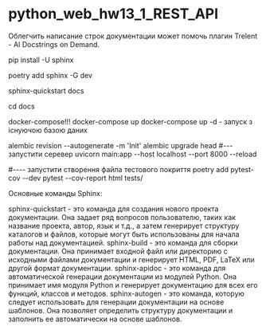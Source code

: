# python_web_hw13_1_REST_API


Облегчить написание строк документации может помочь плагин Trelent - AI Docstrings on Demand. 

 pip install -U sphinx

 poetry add sphinx -G dev

sphinx-quickstart docs

cd docs

docker-compose!!!
docker-compose up
docker-compose up -d - запуск з існуючою базою даних


alembic revision --autogenerate -m 'Init'
alembic upgrade head
#--- запустити серевер
uvicorn main:app --host localhost --port 8000 --reload

#---- запустити створення файла тестового покриття
poetry add pytest-cov --dev
pytest --cov-report html tests/  

 Основные команды Sphinx:

sphinx-quickstart - это команда для создания нового проекта документации. Она задает ряд вопросов пользователю, таких как название проекта, автор, язык и т.д., а затем генерирует структуру каталогов и файлов, которые могут быть использованы для начала работы над документацией.
sphinx-build - это команда для сборки документации. Она принимает входной файл или директорию с исходными файлами документации и генерирует HTML, PDF, LaTeX или другой формат документации.
sphinx-apidoc - это команда для автоматической генерации документации из модулей Python. Она принимает имя модуля Python и генерирует документацию для всех его функций, классов и методов.
sphinx-autogen - это команда, которую следует использовать для генерации документации на основе шаблонов. Она позволяет определить структуру документации и заполнить ее автоматически на основе шаблонов.




